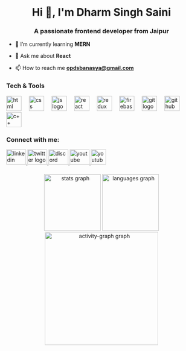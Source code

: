 <h1 align="center">Hi 👋, I'm Dharm Singh Saini</h1>
<h3 align="center">A passionate frontend developer from Jaipur</h3>

- 🌱 I’m currently learning **MERN**

- 💬 Ask me about **React**

- 📫 How to reach me **opdsbanasya@gmail.com**

<h3 align="left">Tech & Tools</h3>
<div align="left">
  <img src="https://cdn.iconscout.com/icon/free/png-512/free-html-logo-icon-download-in-svg-png-gif-file-formats--technology-social-media-vol-3-pack-logos-icons-3030115.png?f=webp&w=256" height="40" alt="html logo"  />
  <img width="12" />
  <img src="https://cdn.iconscout.com/icon/free/png-512/free-css-logo-icon-download-in-svg-png-gif-file-formats--logos-pack-icons-722685.png?f=webp&w=256" height="40" alt="css logo"  />
  <img width="12" />
  <img src="https://cdn.iconscout.com/icon/free/png-512/free-javascript-logo-icon-download-in-svg-png-gif-file-formats--brand-company-business-brands-pack-logos-icons-2284965.png?f=webp&w=256" height="40" alt="js logo"  />
  <img width="12" />
  <img src="https://cdn.iconscout.com/icon/free/png-512/free-react-logo-icon-download-in-svg-png-gif-file-formats--brand-development-tools-pack-logos-icons-226053.png?f=webp&w=256" height="40" alt="react logo"  />
  <img width="12" />
  <img src="https://cdn.iconscout.com/icon/free/png-512/free-redux-logo-icon-download-in-svg-png-gif-file-formats--company-brand-world-logos-vol-10-pack-icons-283024.png?f=webp&w=256" height="40" alt="redux logo"  />
  <img width="12" />
  <img src="https://cdn.iconscout.com/icon/free/png-512/free-firebase-logo-icon-download-in-svg-png-gif-file-formats--technology-social-media-company-brand-vol-3-pack-logos-icons-2944871.png?f=webp&w=256" height="40" alt="firebase logo"  />
  <img width="12" />
  <img src="https://cdn.iconscout.com/icon/free/png-512/free-git-logo-icon-download-in-svg-png-gif-file-formats--programming-langugae-language-pack-logos-icons-1175218.png?f=webp&w=256" height="40" alt="git logo"  />
  <img width="12" />
  <img src="https://github.com/user-attachments/assets/fbad9f3c-e847-487f-b7e6-71ae043833f9" alt="github logo" style="width:40px"  />
  <img width="12" />
  <img src="https://cdn.iconscout.com/icon/free/png-512/free-c-logo-icon-download-in-svg-png-gif-file-formats--brand-development-tools-pack-logos-icons-226082.png?f=webp&w=256" height="40" alt="c++ logo"  />
</div>

###

<h3 align="left">Connect with me:</h3>
<div align="left"">
  <a href="https://www.linkedin.com/in/dharm-singh-saini/" target="_black">
      <img src="https://raw.githubusercontent.com/maurodesouza/profile-readme-generator/master/src/assets/icons/social/linkedin/default.svg" width="52" height="40" alt="linkedin logo"  />
  </a>
  <a href="https://x.com/opds_banasya" target="_black">
      <img src="https://raw.githubusercontent.com/maurodesouza/profile-readme-generator/master/src/assets/icons/social/twitter/default.svg" width="52" height="40" alt="twitter logo"  />
  </a>
  <a href="https://www.instagram.com/oyee_dharm/" target="_black">
      <img src="https://raw.githubusercontent.com/maurodesouza/profile-readme-generator/master/src/assets/icons/social/instagram/default.svg" width="52" height="40" alt="discord logo"  />
  </a>
  <a href="https://youtube.com/@opdsbanasya?si=M8dHCgRKeoTW4byf" target="_black">
      <img src="https://raw.githubusercontent.com/maurodesouza/profile-readme-generator/master/src/assets/icons/social/youtube/default.svg" width="52" height="40" alt="youtube logo"  />
  </a>
  
  <a href="mailto:opdsbanasya@gmail.com" target="_black">
      <img src="https://www.svgrepo.com/show/452213/gmail.svg" height="40" alt="youtube logo" style="object-fit:cover"  />
  </a>
</div>

###

<div align="center">
  <img src="https://github-readme-stats.vercel.app/api?username=opdsbanasya&hide_title=false&hide_rank=false&show_icons=true&include_all_commits=true&count_private=true&disable_animations=false&theme=dracula&locale=en&hide_border=false&order=1" height="150" alt="stats graph"  />
  <img src="https://github-readme-stats.vercel.app/api/top-langs?username=opdsbanasya&locale=en&hide_title=false&layout=compact&card_width=320&langs_count=5&theme=dracula&hide_border=false&order=2" height="150" alt="languages graph"  />
  <img src="https://github-readme-activity-graph.vercel.app/graph?username=opdsbanasya&radius=16&theme=react&area=true&order=5" height="300" alt="activity-graph graph"/>
</div>

